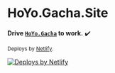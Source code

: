 # HoYo.Gacha.Site

**Drive [`HoYo.Gacha`](https://github.com/lgou2w/HoYo.Gacha) to work.** ✔️

<sub>Deploys by [Netlify](https://www.netlify.com).</sub>

<a href="https://www.netlify.com">
  <img src="https://www.netlify.com/assets/badges/netlify-badge-color-accent.svg" alt="Deploys by Netlify" />
</a>
